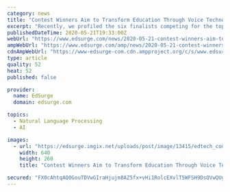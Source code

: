 ```yaml
---
category: news
title: "Contest Winners Aim to Transform Education Through Voice Technology with Amazon Alexa"
excerpt: "Recently, we profiled the six finalists competing for the top prize in the Amazon Alexa EdTech Skills Challenge, each hoping to transform education"
publishedDateTime: 2020-05-21T19:33:00Z
webUrl: "https://www.edsurge.com/news/2020-05-21-contest-winners-aim-to-transform-education-through-voice-technology-with-amazon-alexa"
ampWebUrl: "https://www.edsurge.com/amp/news/2020-05-21-contest-winners-aim-to-transform-education-through-voice-technology-with-amazon-alexa"
cdnAmpWebUrl: "https://www-edsurge-com.cdn.ampproject.org/c/s/www.edsurge.com/amp/news/2020-05-21-contest-winners-aim-to-transform-education-through-voice-technology-with-amazon-alexa"
type: article
quality: 52
heat: 52
published: false

provider:
  name: EdSurge
  domain: edsurge.com

topics:
  - Natural Language Processing
  - AI

images:
  - url: "https://edsurge.imgix.net/uploads/post/image/13415/edtech_competition_winner-1590084374.jpg?auto=compress%2Cformat&w=640&h=260&fit=crop"
    width: 640
    height: 260
    title: "Contest Winners Aim to Transform Education Through Voice Technology with Amazon Alexa"

secured: "FX0cAhtqAQ0GouTDVwGIraHjujm8AZ5fx+vHi1RolcEXvlT5WFSH9DsQVwQUgVROu4GeiXnD6OHUEQrB2lXlsFXDcBRDsWQv0ysEIQx/kFSxB7THwfPO3ecnRjaFfOtPYD09oBi8Sc0BU5OFMJ/1ax13x5p/RzE59fsv3rvGWeU3SfWszYwXT6o++Zq9XOZ3mxi3xsUTUyM0te5fFqLnfXsc1+CFDE5haJ2NHZpQOquBQrp+hFs41Qhs5I42TOLigJ5qrVMloqq7rqOJUnK8a1uitZasQ0CbuZQhAJjyGsRW+4tNbcFoM7qP9HrFntX5phjSNwscOoboGUCs8YMP+V+RScXyV+ZvEko6zQ+T1ys+5qqsYdmJULDMhuyrJ57qdNdsQ6wzt6Wjim0LISd2jD9g56Xh57u7lSbFa2oIHhu3zEe1tHXORr6krLFULtZ/kfvN25PpeoBMSGsPvAMY0wfElRNEbhBJAVqRxtsKZMM=;6twiq3+6zOSNWGmsi0A/ZA=="
---
```


